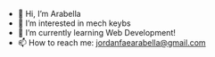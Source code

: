 - 👋 Hi, I’m Arabella
- 👀 I’m interested in mech keybs
- 🌱 I’m currently learning Web Development!
- 📫 How to reach me: jordanfaearabella@gmail.com

<!---
ArabellaJordan/ArabellaJordan is a ✨ special ✨ repository because its `README.md` (this file) appears on your GitHub profile.
You can click the Preview link to take a look at your changes.
--->

